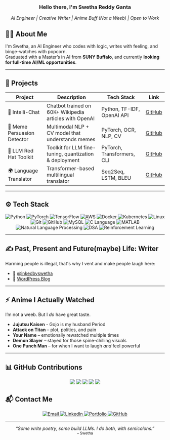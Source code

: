 <h3 align="center">Hello there, I'm Swetha Reddy Ganta</h3>

<p align="center">
  <em>AI Engineer | Creative Writer | Anime Buff (Not a Weeb) | Open to Work</em>
</p>



## 👩‍💻 About Me

I'm Swetha, an AI Engineer who codes with logic, writes with feeling, and binge-watches with popcorn.  
Graduated with a Master’s in AI from **SUNY Buffalo**, and currently **looking for full-time AI/ML opportunities**.

---

## 🧠 Projects

| Project | Description | Tech Stack | Link |
|--------|-------------|------------|------|
| 🤖 Intelli-Chat | Chatbot trained on 60K+ Wikipedia articles with OpenAI | Python, TF-IDF, OpenAI API | [GitHub](https://github.com/swethareddyganta/intelli-chat) |
| 🧠 Meme Persuasion Detector | Multimodal NLP + CV model that understands memes | PyTorch, OCR, NLP, CV | [GitHub](https://github.com/swethareddyganta/MemePersuasionDetection) |
| 🧰 LLM Red Hat Toolkit | Toolkit for LLM fine-tuning, quantization & deployment | PyTorch, Transformers, CLI | [GitHub](https://github.com/swethareddyganta/LLM_Redhat_Toolkit) |
| 🌍 Language Translator | Transformer-based multilingual translator | Seq2Seq, LSTM, BLEU | [GitHub](https://github.com/swethareddyganta/Language-Translation) |

---

## ⚙️ Tech Stack

<p align="center">
  <img src="https://img.shields.io/badge/Python-3776AB?style=flat&logo=python&logoColor=white" title="Python" />
  <img src="https://img.shields.io/badge/PyTorch-EE4C2C?style=flat&logo=pytorch&logoColor=white" title="PyTorch" />
  <img src="https://img.shields.io/badge/TensorFlow-FF6F00?style=flat&logo=tensorflow&logoColor=white" title="TensorFlow" />
  <img src="https://img.shields.io/badge/AWS-232F3E?style=flat&logo=amazon-aws&logoColor=white" title="AWS" />
  <img src="https://img.shields.io/badge/Docker-2496ED?style=flat&logo=docker&logoColor=white" title="Docker" />
  <img src="https://img.shields.io/badge/Kubernetes-326CE5?style=flat&logo=kubernetes&logoColor=white" title="Kubernetes" />
  <img src="https://img.shields.io/badge/Linux-FCC624?style=flat&logo=linux&logoColor=black" title="Linux" />
  <img src="https://img.shields.io/badge/Git-F05032?style=flat&logo=git&logoColor=white" title="Git" />
  <img src="https://img.shields.io/badge/GitHub-181717?style=flat&logo=github&logoColor=white" title="GitHub" />
  <img src="https://img.shields.io/badge/MySQL-003B57?style=flat&logo=mysql&logoColor=white" title="MySQL" />
  <img src="https://img.shields.io/badge/C-00599C?style=flat&logo=c&logoColor=white" title="C Language" />
  <img src="https://img.shields.io/badge/MATLAB-0076A8?style=flat&logo=Mathworks&logoColor=white" title="MATLAB" />
  <img src="https://img.shields.io/badge/NLP-%234285F4?style=flat&logo=google&logoColor=white" title="Natural Language Processing" />
  <img src="https://img.shields.io/badge/Data%20Structures%20%26%20Algorithms-6A5ACD?style=flat&logo=codeforces&logoColor=white" title="DSA" />
  <img src="https://img.shields.io/badge/Reinforcement%20Learning-008080?style=flat&logo=OpenAI&logoColor=white" title="Reinforcement Learning" />
</p>

---

## ✍️ Past, Present and Future(maybe) Life: Writer

Harming people is illegal, that's why I vent and make people laugh here:  
- 📸 [@inkedbyswetha](https://www.instagram.com/inkedbyswetha)  
- 📝 [WordPress Blog](https://quora952826839.wordpress.com)

---

## ⚡️ Anime I Actually Watched

I’m not a weeb. But I *do* have great taste.

- **Jujutsu Kaisen** - Gojo is my husband Period
- **Attack on Titan** – plot, politics, and pain  
- **Your Name** – emotionally rewatched multiple times  
- **Demon Slayer** – stayed for those spine-chilling visuals  
- **One Punch Man** – for when I want to laugh *and* feel powerful

---

## 📊 GitHub Contributions

<p align="center">
  <img src="https://github-profile-summary-cards.vercel.app/api/cards/profile-details?username=swethareddyganta&theme=github_dark" />
  <img src="https://github-profile-summary-cards.vercel.app/api/cards/repos-per-language?username=swethareddyganta&theme=github_dark" />
  <img src="https://github-profile-summary-cards.vercel.app/api/cards/most-commit-language?username=swethareddyganta&theme=github_dark" />
  <img src="https://github-profile-summary-cards.vercel.app/api/cards/stats?username=swethareddyganta&theme=github_dark" />
  <img src="https://github-profile-summary-cards.vercel.app/api/cards/productive-time?username=swethareddyganta&theme=github_dark&utcOffset=5" />
</p>

## 📬 Contact Me

<p align="center">
  <a href="mailto:swethaganta0408@gmail.com">
    <img src="https://img.shields.io/badge/Email-D14836?style=for-the-badge&logo=gmail&logoColor=white" alt="Email" />
  </a>
  <a href="https://linkedin.com/in/swetha-reddy-ganta">
    <img src="https://img.shields.io/badge/LinkedIn-0A66C2?style=for-the-badge&logo=linkedin&logoColor=white" alt="LinkedIn" />
  </a>
  <a href="https://swethareddyganta.com">
    <img src="https://img.shields.io/badge/Portfolio-121212?style=for-the-badge&logo=vercel&logoColor=white" alt="Portfolio" />
  </a>
  <a href="https://github.com/swethareddyganta">
    <img src="https://img.shields.io/badge/GitHub-181717?style=for-the-badge&logo=github&logoColor=white" alt="GitHub" />
  </a>
</p>

---

<p align="center">
  <em>“Some write poetry, some build LLMs. I do both, with semicolons.”</em><br/>
  <sub>– Swetha</sub>
</p>
